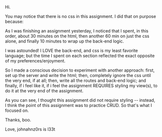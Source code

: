 Hi.

You may notice that there is no css in this assignment. I did that on purpose because:

As I was finishing an assignment yesterday, I noticed that I spent, in this order, about 30 minutes on the html, then another 60 min on just the css alone, and finally 10 minutes to wrap up the back-end logic.

I was astounded! I LOVE the back-end, and css is my least favorite language; but the time I spent on each section reflected the exact opposite of my preferences/enjoyment.

So I made a conscious decision to experiment with another approach:
first, set up the server and write the html;
then, completely ignore the css until the very end, if at all;
then, write all the routes and back-end logic;
and finally, if i feel like it, if i feel the assignment REQUIRES styling my view(s), to do it at the very end of the assignment.

As you can see, I thought this assignment did not require styling -- instead, I think the point of this assignment was to practice CRUD. So that's what I focused on.

Thanks, boo.

Love,
johnahnz0rs is l33t